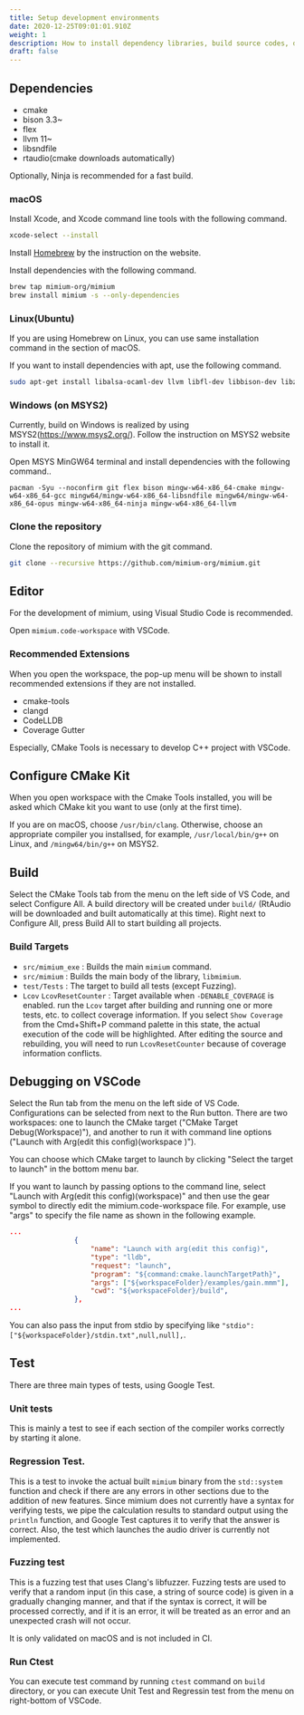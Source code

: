 ```yaml
---
title: Setup development environments
date: 2020-12-25T09:01:01.910Z
weight: 1
description: How to install dependency libraries, build source codes, debug and test.
draft: false
---
```

## Dependencies

* cmake
* bison 3.3~
* flex
* llvm 11~
* libsndfile
* rtaudio(cmake downloads automatically)

Optionally, Ninja is recommended for a fast build.

### macOS

Install Xcode, and Xcode command line tools with the following command.

```sh
xcode-select --install
```

Install [Homebrew](https://brew.sh) by the instruction on the website.

Install dependencies with the following command.

```sh
brew tap mimium-org/mimium
brew install mimium -s --only-dependencies
```

### Linux(Ubuntu)

If you are using Homebrew on Linux, you can use same installation command in the section of macOS.

If you want to install dependencies with apt, use the following command.

```sh
sudo apt-get install libalsa-ocaml-dev llvm libfl-dev libbison-dev libz-dev libsndfile-dev libopus-dev gcc-9 ninja-build
```
### Windows (on MSYS2)

Currently, build on Windows is realized by using MSYS2(https://www.msys2.org/). Follow the instruction on MSYS2 website to install it.

Open MSYS MinGW64 terminal and install dependencies with the following command..

```shell
pacman -Syu --noconfirm git flex bison mingw-w64-x86_64-cmake mingw-w64-x86_64-gcc mingw64/mingw-w64-x86_64-libsndfile mingw64/mingw-w64-x86_64-opus mingw-w64-x86_64-ninja mingw-w64-x86_64-llvm
```

### Clone the repository

Clone the repository of mimium with the git command.

```sh
git clone --recursive https://github.com/mimium-org/mimium.git
```

## Editor

For the development of mimium, using Visual Studio Code is recommended.

Open `mimium.code-workspace` with VSCode.

### Recommended Extensions

When you open the workspace, the pop-up menu will be shown to install recommended extensions if they are not installed.

* cmake-tools
* clangd
* CodeLLDB
* Coverage Gutter

Especially, CMake Tools is necessary to develop C++ project with VSCode.

## Configure CMake Kit

When you open workspace with the Cmake Tools installed, you will be asked which CMake kit you want to use (only at the first time).

If you are on macOS, choose `/usr/bin/clang`. Otherwise, choose an appropriate compiler you installsed, for example, `/usr/local/bin/g++` on Linux, and `/mingw64/bin/g++` on MSYS2. 

## Build

Select the CMake Tools tab from the menu on the left side of VS Code, and select Configure All. A build directory will be created under `build/` (RtAudio will be downloaded and built automatically at this time).
Right next to Configure All, press Build All to start building all projects.
### Build Targets

- `src/mimium_exe` : Builds the main `mimium` command.
- `src/mimium` : Builds the main body of the library, `libmimium`.
- `test/Tests` : The target to build all tests (except Fuzzing).
- `Lcov` `LcovResetCounter` : Target available when `-DENABLE_COVERAGE` is enabled. run the `Lcov` target after building and running one or more tests, etc. to collect coverage information. If you select `Show Coverage` from the Cmd+Shift+P command palette in this state, the actual execution of the code will be highlighted. After editing the source and rebuilding, you will need to run `LcovResetCounter` because of coverage information conflicts.

## Debugging on VSCode

Select the Run tab from the menu on the left side of VS Code.
Configurations can be selected from next to the Run button. There are two workspaces: one to launch the CMake target ("CMake Target Debug(Workspace)"), and another to run it with command line options ("Launch with Arg(edit this config)(workspace )").

You can choose which CMake target to launch by clicking "Select the target to launch" in the bottom menu bar.

If you want to launch by passing options to the command line, select "Launch with Arg(edit this config)(workspace)" and then use the gear symbol to directly edit the mimium.code-workspace file. For example, use "args" to specify the file name as shown in the following example.

```json
...
				{
					"name": "Launch with arg(edit this config)", 
					"type": "lldb",
					"request": "launch",
					"program": "${command:cmake.launchTargetPath}",
					"args": ["${workspaceFolder}/examples/gain.mmm"], 
					"cwd": "${workspaceFolder}/build", 
				},
...
```

You can also pass the input from stdio by specifying like `"stdio": ["${workspaceFolder}/stdin.txt",null,null],`.

## Test

There are three main types of tests, using Google Test.

### Unit tests

This is mainly a test to see if each section of the compiler works correctly by starting it alone.

### Regression Test.

This is a test to invoke the actual built `mimium` binary from the `std::system` function and check if there are any errors in other sections due to the addition of new features.
Since mimium does not currently have a syntax for verifying tests, we pipe the calculation results to standard output using the `println` function, and Google Test captures it to verify that the answer is correct.
Also, the test which launches the audio driver is currently not implemented.

### Fuzzing test

This is a fuzzing test that uses Clang's libfuzzer.
Fuzzing tests are used to verify that a random input (in this case, a string of source code) is given in a gradually changing manner, and that if the syntax is correct, it will be processed correctly, and if it is an error, it will be treated as an error and an unexpected crash will not occur.

It is only validated on macOS and is not included in CI.


### Run Ctest

You can execute test command by running `ctest` command on `build` directory, or you can execute Unit Test and Regressin test from the menu on right-bottom of VSCode.
